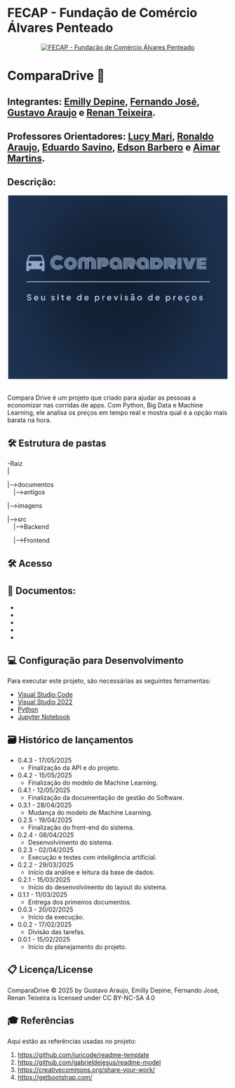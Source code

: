 # FECAP - Fundação de Comércio Álvares Penteado

<p align="center">
<a href= "https://www.fecap.br/"><img src="https://encrypted-tbn0.gstatic.com/images?q=tbn:ANd9GcRhZPrRa89Kma0ZZogxm0pi-tCn_TLKeHGVxywp-LXAFGR3B1DPouAJYHgKZGV0XTEf4AE&usqp=CAU" alt="FECAP - Fundação de Comércio Álvares Penteado" border="0"></a>
</p>

# ComparaDrive 🚗

## Integrantes: <a href="https://www.linkedin.com/in/emillydepine/">Emilly Depine</a>, <a href="https://www.linkedin.com/in/fernando-jos%C3%A9-dos-santos-a7a449135/">Fernando José</a>, <a href="https://www.linkedin.com/in/gustavo-santos-543853246/">Gustavo Araujo</a> e <a href="https://www.linkedin.com/in/renan-teixeira-pinheiro-62b550238/">Renan Teixeira</a>.

## Professores Orientadores: <a href="https://www.linkedin.com/in/lucymari/?originalSubdomain=br">Lucy Mari</a>, <a href="https://www.linkedin.com/in/ronaldo-araujo-pinto-3542811a/">Ronaldo Araujo</a>, <a href="https://www.linkedin.com/in/eduardo-savino-gomes-77833a10/">Eduardo Savino</a>, <a href="https://www.linkedin.com/in/edsonbarbero/">Edson Barbero</a> e <a href="https://www.linkedin.com/in/aimarlopes/">Aimar Martins</a>.



<p align="center">

## Descrição:
<p align="center">
  <img src="images/logocd.jpg" alt="ComparaDrive" width="500">
</p>
<br>Compara Drive é um projeto que criado para ajudar as pessoas a economizar nas corridas de apps. Com Python, Big Data e Machine Learning, ele analisa os preços em tempo real e mostra qual é a opção mais barata na hora.<br>

## 🛠 Estrutura de pastas

-Raiz<br>
|<br>

|-->documentos<br>
  &emsp;|-->antigos<br>
  
|-->imagens<br>

|-->src<br>
  &emsp;|-->Backend<br>
  
  &emsp;|-->Frontend<br>


## 🛠 Acesso

<b></a></b>

<b></b>

## 📂 Documentos:
- <b></a></b>
- <b> </a></b>
- <b></a></b>
- <b></a></b>
- <b></a></b>



## 💻 Configuração para Desenvolvimento
Para executar este projeto, são necessárias as seguintes ferramentas:

<b></a></b>
- [Visual Studio Code](https://code.visualstudio.com/)
- [Visual Studio 2022](https://visualstudio.microsoft.com/vs/)
- [Python](https://www.python.org/)
- [Jupyter Notebook](https://jupyter.org/)
<b></a></b>



## 🗃 Histórico de lançamentos

* 0.4.3 - 17/05/2025
    * Finalização da API e do projeto.
* 0.4.2 - 15/05/2025
    * Finalização do modelo de Machine Learning.
* 0.4.1 - 12/05/2025
    * Finalização da documentação de gestão do Software.
* 0.3.1 - 28/04/2025
    * Mudança do modelo de Machine Learning.
* 0.2.5 - 19/04/2025
    * Finalização do front-end do sistema.
* 0.2.4 - 08/04/2025
    * Desenvolvimento do sistema.
* 0.2.3 - 02/04/2025
    * Execução e testes com inteligência artificial.
* 0.2.2 - 29/03/2025
    * Início da análise e leitura da base de dados.
* 0.2.1 - 15/03/2025
    * Início do desenvolvimento do layout do sistema.
* 0.1.1 - 11/03/2025
    * Entrega dos primeiros documentos.
* 0.0.3 - 20/02/2025
    * Início da execução.
* 0.0.2 - 17/02/2025
    * Divisão das tarefas.
* 0.0.1 -  15/02/2025
    * Início do planejamento do projeto.

## 📋 Licença/License
<p>ComparaDrive © 2025 by Gustavo Araujo, Emilly Depine, Fernando José, Renan Teixeira is licensed under CC BY-NC-SA 4.0 </a></p>

## 🎓 Referências

Aqui estão as referências usadas no projeto:

1. https://github.com/iuricode/readme-template  
2. https://github.com/gabrieldejesus/readme-model  
3. https://creativecommons.org/share-your-work/  
4. https://getbootstrap.com/  

